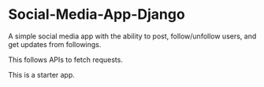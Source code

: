 # Social-Media-App-Django

A simple social media app with the ability to post, follow/unfollow users, and get updates from followings.

This follows APIs to fetch requests. 

This is a starter app.
